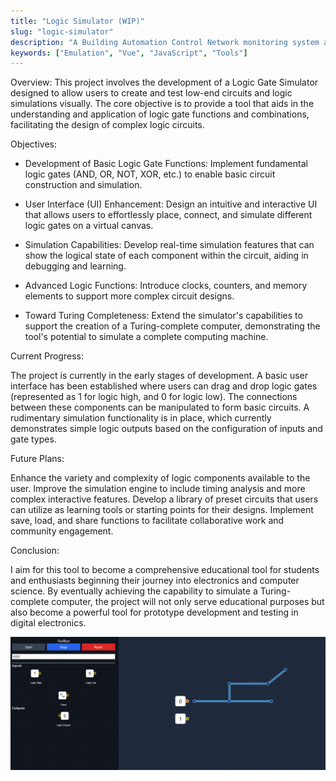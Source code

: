 ```yaml
---
title: "Logic Simulator (WIP)"
slug: "logic-simulator"
description: "A Building Automation Control Network monitoring system architecture"
keywords: ["Emulation", "Vue", "JavaScript", "Tools"]
---
```



Overview:
This project involves the development of a Logic Gate Simulator designed to allow users to create and test low-end circuits and logic simulations visually. The core objective is to provide a tool that aids in the understanding and application of logic gate functions and combinations, facilitating the design of complex logic circuits.

Objectives:

* Development of Basic Logic Gate Functions: Implement fundamental logic gates (AND, OR, NOT, XOR, etc.) to enable basic circuit construction and simulation.

* User Interface (UI) Enhancement: Design an intuitive and interactive UI that allows users to effortlessly place, connect, and simulate different logic gates on a virtual canvas.

* Simulation Capabilities: Develop real-time simulation features that can show the logical state of each component within the circuit, aiding in debugging and learning.
* Advanced Logic Functions: Introduce clocks, counters, and memory elements to support more complex circuit designs.
* Toward Turing Completeness: Extend the simulator's capabilities to support the creation of a Turing-complete computer, demonstrating the tool's potential to simulate a complete computing machine.

Current Progress:

The project is currently in the early stages of development. A basic user interface has been established where users can drag and drop logic gates (represented as 1 for logic high, and 0 for logic low). The connections between these components can be manipulated to form basic circuits. A rudimentary simulation functionality is in place, which currently demonstrates simple logic outputs based on the configuration of inputs and gate types.

Future Plans:

Enhance the variety and complexity of logic components available to the user.
Improve the simulation engine to include timing analysis and more complex interactive features.
Develop a library of preset circuits that users can utilize as learning tools or starting points for their designs.
Implement save, load, and share functions to facilitate collaborative work and community engagement.

Conclusion:

I aim for this tool to become a comprehensive educational tool for students and enthusiasts beginning their journey into electronics and computer science. By eventually achieving the capability to simulate a Turing-complete computer, the project will not only serve educational purposes but also become a powerful tool for prototype development and testing in digital electronics.

![nubac architecture](/project-images/logic-simulator/feature.png)

